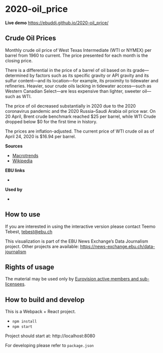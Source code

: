 # 2020-oil_price

**Live demo** https://ebuddj.github.io/2020-oil_price/

## Crude Oil Prices

Monthly crude oil price of West Texas Intermediate (WTI or NYMEX) per barrel from 1960 to current. The price presented for each month is the closing price. 

There is a differential in the price of a barrel of oil based on its grade—determined by factors such as its specific gravity or API gravity and its sulfur content—and its location—for example, its proximity to tidewater and refineries. Heavier, sour crude oils lacking in tidewater access—such as Western Canadian Select—are less expensive than lighter, sweeter oil—such as WTI.

The price of oil decreased substantially in 2020 due to the 2020 coronavirus pandemic and the 2020 Russia–Saudi Arabia oil price war. On 20 April, Brent crude benchmark reached $25 per barrel, while WTI Crude dropped below $0 for the first time in history.

The prices are inflation-adjusted. The current price of WTI crude oil as of April 24, 2020 is $16.94 per barrel.

**Sources**
* [Macrotrends](https://www.macrotrends.net/1369/crude-oil-price-history-chart)
* [Wikipedia](https://en.wikipedia.org/wiki/Price_of_oil)

**EBU links**
* []()

**Used by**
* []()

## How to use

If you are interested in using the interactive version please contact Teemo Tebest, tebest@ebu.ch

This visualization is part of the EBU News Exchange’s Data Journalism project. Other projects are available: https://news-exchange.ebu.ch/data-journalism

## Rights of usage

The material may be used only by [Eurovision active members and sub-licensees](https://www.ebu.ch/eurovision-news/members-and-sublicensees).

## How to build and develop

This is a Webpack + React project.

* `npm install`
* `npm start`

Project should start at: http://localhost:8080

For developing please refer to `package.json`
